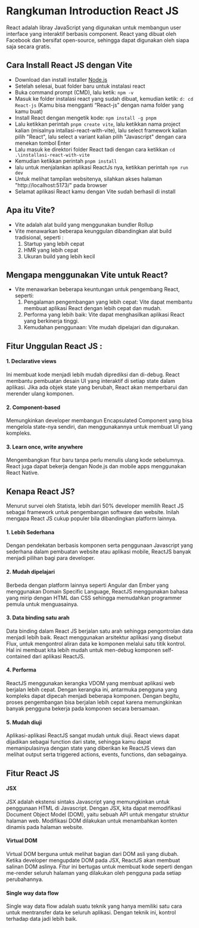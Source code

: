 # Rangkuman Introduction React JS
React adalah libray JavaScript yang digunakan untuk membangun user interface yang interaktif berbasis component. React yang dibuat oleh Facebook dan bersifat open-source, sehingga dapat digunakan oleh siapa saja secara gratis.

## Cara Install React JS dengan Vite
- Download dan install installer [Node.js](https://nodejs.org/en/download)
- Setelah selesai, buat folder baru untuk instalasi react
- Buka command prompt (CMD), lalu ketik: `npm -v`
- Masuk ke folder instalasi react yang sudah dibuat, kemudian ketik:
`d: cd React-js` (Kamu bisa mengganti “React-js” dengan nama folder yang kamu buat)
- Install React dengan mengetik kode: `npm install -g pnpm`
- Lalu ketikkan perintah `pnpm create vite`, lalu ketikkan nama project kalian (misalnya intallasi-react-with-vite), lalu select framework kalian pilih "React", lalu select a variant kalian pilih "Javascript" dengan cara menekan tombol Enter
- Lalu masuk ke direktori folder React tadi dengan cara ketikkan `cd .\installasi-react-with-vite`
- Kemudian ketikkan perintah `pnpm install`
- lalu untuk menjalankan aplikasi ReactJs nya, ketikkan perintah `npm run dev`
- Untuk melihat tampilan websitenya, silahkan akses halaman "http://localhost:5173/" pada browser
- Selamat aplikasi React kamu dengan Vite sudah berhasil di install

## Apa itu Vite?
- Vite adalah alat build yang menggunakan bundler Rollup
- Vite menawarkan beberapa keunggulan dibandingkan alat build tradisional, seperti :
    1. Startup yang lebih cepat
    2. HMR yang lebih cepat
    3. Ukuran build yang lebih kecil

## Mengapa menggunakan Vite untuk React?
- Vite menawarkan beberapa keuntungan untuk pengembang React, seperti:
    1. Pengalaman pengembangan yang lebih cepat: Vite dapat membantu membuat aplikasi React dengan lebih cepat dan mudah.
    2. Performa yang lebih baik: Vite dapat menghasilkan aplikasi React yang berkinerja tinggi.
    3. Kemudahan penggunaan: Vite mudah dipelajari dan digunakan.

## Fitur Unggulan React JS :
#### 1. Declarative views
Ini membuat kode menjadi lebih mudah diprediksi dan di-debug. React membantu pembuatan desain UI yang interaktif di setiap state dalam aplikasi. Jika ada objek state yang berubah, React akan memperbarui dan merender ulang komponen.
#### 2. Component-based
Memungkinkan developer membangun Encapsulated Component yang bisa mengelola state-nya sendiri, dan menggunakannya untuk membuat UI yang kompleks.
#### 3. Learn once, write anywhere
Mengembangkan fitur baru tanpa perlu menulis ulang kode sebelumnya. React juga dapat bekerja dengan Node.js dan mobile apps menggunakan React Native.

## Kenapa React JS?
Menurut survei oleh Statista, lebih dari 50% developer memilih React JS sebagai framework untuk pengembangan software dan website. Inilah mengapa React JS cukup populer bila dibandingkan platform lainnya.
#### 1. Lebih Sederhana
Dengan pendekatan berbasis komponen serta penggunaan Javascript yang sederhana dalam pembuatan website atau aplikasi mobile, ReactJS banyak menjadi pilihan bagi para developer.
#### 2. Mudah dipelajari
Berbeda dengan platform lainnya seperti Angular dan Ember yang menggunakan Domain Specific Language, ReactJS menggunakan bahasa yang mirip dengan HTML dan CSS sehingga memudahkan programmer pemula untuk menguasainya.
#### 3. Data binding satu arah
Data binding dalam React JS berjalan satu arah sehingga pengontrolan data menjadi lebih baik. React menggunakan arsitektur aplikasi yang disebut Flux, untuk mengontrol aliran data ke komponen melalui satu titik kontrol. Hal ini membuat kita lebih mudah untuk men-debug komponen self-contained dari aplikasi ReactJS.
#### 4. Performa
ReactJS menggunakan kerangka VDOM yang membuat aplikasi web berjalan lebih cepat. Dengan kerangka ini, antarmuka pengguna yang kompleks dapat dipecah menjadi beberapa komponen. Dengan begitu, proses pengembangan bisa berjalan lebih cepat karena memungkinkan banyak pengguna bekerja pada komponen secara bersamaan.
#### 5. Mudah diuji
Aplikasi-aplikasi ReactJS sangat mudah untuk diuji. React views dapat dijadikan sebagai function dari state, sehingga kamu dapat memanipulasinya dengan state yang diberikan ke ReactJS views dan melihat output serta triggered actions, events, functions, dan sebagainya.

## Fitur React JS
#### JSX
JSX adalah ekstensi sintaks Javascript yang memungkinkan untuk penggunaan HTML di Javascript. Dengan JSX, kita dapat memodifikasi Document Object Model (DOM), yaitu sebuah API untuk mengatur struktur halaman web. Modifikasi DOM dilakukan untuk menambahkan konten dinamis pada halaman website.
#### Virtual DOM
Virtual DOM berguna untuk melihat bagian dari DOM asli yang diubah. Ketika developer mengupdate DOM pada JSX, ReactJS akan membuat salinan DOM aslinya. Fitur ini bertugas untuk membuat kode seperti dengan me-render seluruh halaman yang dilakukan oleh pengguna pada setiap perubahannya.
#### Single way data flow
Single way data flow adalah suatu teknik yang hanya memiliki satu cara untuk mentransfer data ke seluruh aplikasi. Dengan teknik ini, kontrol terhadap data jadi lebih baik.








